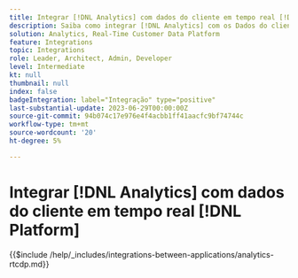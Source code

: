 ```yaml
---
title: Integrar [!DNL Analytics] com dados do cliente em tempo real [!DNL Platform]
description: Saiba como integrar [!DNL Analytics] com os Dados do cliente em tempo real [!DNL Platform].
solution: Analytics, Real-Time Customer Data Platform
feature: Integrations
topic: Integrations
role: Leader, Architect, Admin, Developer
level: Intermediate
kt: null
thumbnail: null
index: false
badgeIntegration: label="Integração" type="positive"
last-substantial-update: 2023-06-29T00:00:00Z
source-git-commit: 94b074c17e976e4f4acbb1ff41aacfc9bf74744c
workflow-type: tm+mt
source-wordcount: '20'
ht-degree: 5%

---
```



# Integrar [!DNL Analytics] com dados do cliente em tempo real [!DNL Platform]

{{$include /help/_includes/integrations-between-applications/analytics-rtcdp.md}}
